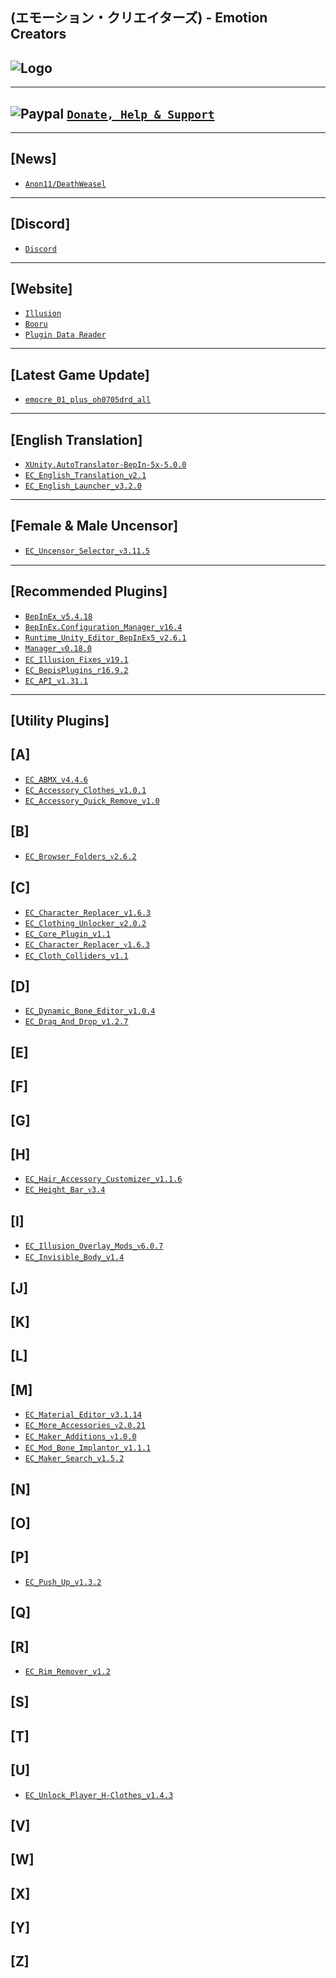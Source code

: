 (エモーション・クリエイターズ) - Emotion Creators
--

![Logo](https://i.imgur.com/h7vJ6Kj.png")
--

---
![Paypal](https://i.imgur.com/3V57ymK.png") [`Donate, Help & Support`](https://paypal.me/PastebinSupport?locale.x=en_US)
--

---
**[News]** 
--
- [`Anon11/DeathWeasel`](https://www.patreon.com/posts/53085409)

---
**[Discord]**
--
- [`Discord`](https://discord.gg/hevygx6)

---
**[Website]**
--
- [`Illusion`](http://www.illusion.jp/preview/emocre/index.php)
- [`Booru`](https://www.patreon.com/posts/30803118)
- [`Plugin Data Reader`](https://plugindatareader.maki0419.com/)

---
**[Latest Game Update]**
--
- [`emocre_01_plus_oh0705drd_all`](https://mega.nz/#!ENAmUQSD!oNhEnvwDJeFaPNLyaQPfS3y5R_wyupBkAW6tk_Ox4RA)

---
**[English Translation]**
--
- [`XUnity.AutoTranslator-BepIn-5x-5.0.0`](https://github.com/bbepis/XUnity.AutoTranslator/releases)
- [`EC_English_Translation_v2.1`](https://www.patreon.com/posts/26682716)
- [`EC_English_Launcher_v3.2.0`](https://github.com/IllusionMods/IllusionLaunchers/releases)

---
**[Female & Male Uncensor]**
--
- [`EC_Uncensor_Selector_ᴠ3.11.5`](https://github.com/IllusionMods/KK_Plugins)

---
**[Recommended Plugins]**
--
- [`BepInEx_v5.4.18`](https://github.com/BepInEx/BepInEx/releases)
- [`BepInEx.Configuration_Manager_v16.4`](https://github.com/BepInEx/BepInEx.ConfigurationManager/releases/tag/v16.4)
- [`Runtime_Unity_Editor_BepInEx5_v2.6.1`](https://github.com/ManlyMarco/RuntimeUnityEditor/releases/latest)
- [`Manager_ᴠ0.18.0`](https://github.com/IllusionMods/KKManager/releases)
- [`EC_Illusion_Fixes_v19.1`](https://github.com/IllusionMods/IllusionFixes/releases)
- [`EC_BepisPlugins_r16.9.2`](https://github.com/IllusionMods/BepisPlugins/releases) 
- [`EC_API_v1.31.1`](https://github.com/IllusionMods/IllusionModdingAPI/releases)

---
**[Utility Plugins]**
--

[A]
--
- [`EC_ABMX_v4.4.6`](https://github.com/ManlyMarco/ABMX/releases)
- [`EC_Accessory_Clothes_v1.0.1`](https://github.com/IllusionMods/KK_Plugins)
- [`EC_Accessory_Quick_Remove_v1.0`](https://github.com/IllusionMods/KK_Plugins)

[B]
--
- [`EC_Browser_Folders_ᴠ2.6.2`](https://www.patreon.com/posts/40644638)

[C]
--
- [`EC_Character_Replacer_v1.6.3`](https://github.com/IllusionMods/CharacterReplacer/releases)
- [`EC_Clothing_Unlocker_v2.0.2`](https://github.com/IllusionMods/KK_Plugins)
- [`EC_Core_Plugin_v1.1`](https://github.com/ManlyMarco/EC_CorePlugins)
- [`EC_Character_Replacer_ᴠ1.6.3`](https://github.com/IllusionMods/CharacterReplacer/releases)
- [`EC_Cloth_Colliders_v1.1`](https://www.patreon.com/posts/35139324)

[D]
--
- [`EC_Dynamic_Bone_Editor_v1.0.4`](https://github.com/IllusionMods/KK_Plugins)
- [`EC_Drag_And_Drop_v1.2.7`](https://github.com/IllusionMods/DragAndDrop)

[E]
--

[F]
--

[G]
--

[H]
--
- [`EC_Hair_Accessory_Customizer_v1.1.6`](https://github.com/IllusionMods/KK_Plugins)
- [`EC_Height_Bar_ᴠ3.4`](https://www.patreon.com/posts/35859949)

[I]
--
- [`EC_Illusion_Overlay_Mods_ᴠ6.0.7`](https://github.com/ManlyMarco/Illusion-Overlay-Mods/releases/) 
- [`EC_Invisible_Body_v1.4`](https://github.com/IllusionMods/KK_Plugins)

[J]
--

[K]
--

[L]
--

[M]
--
- [`EC_Material_Editor_v3.1.14`](https://github.com/IllusionMods/KK_Plugins)
- [`EC_More_Accessories_ᴠ2.0.21`](https://github.com/jalil49/MoreAccessories/releases)
- [`EC_Maker_Additions_ᴠ1.0.0`](https://github.com/Mantas-2155X/MakerAdditions)
- [`EC_Mod_Bone_Implantor_v1.1.1`](https://github.com/IllusionMods/ModBoneImplantor)
- [`EC_Maker_Search_v1.5.2`](https://github.com/Mantas-2155X/MakerSearch)

[N]
-- 

[O]
--

[P]
--
- [`EC_Push_Up_v1.3.2`](https://github.com/IllusionMods/KK_Plugins)

[Q]
--

[R]
--
- [`EC_Rim_Remover_v1.2`](https://github.com/IllusionMods/RimRemover)

[S]
--

[T]
--

[U]
--
- [`EC_Unlock_Player_H-Clothes_v1.4.3`](https://github.com/Mantas-2155X/UnlockPlayerHClothes/releases)

[V]
--

[W]
--

[X]
--

[Y]
--

[Z]
--

